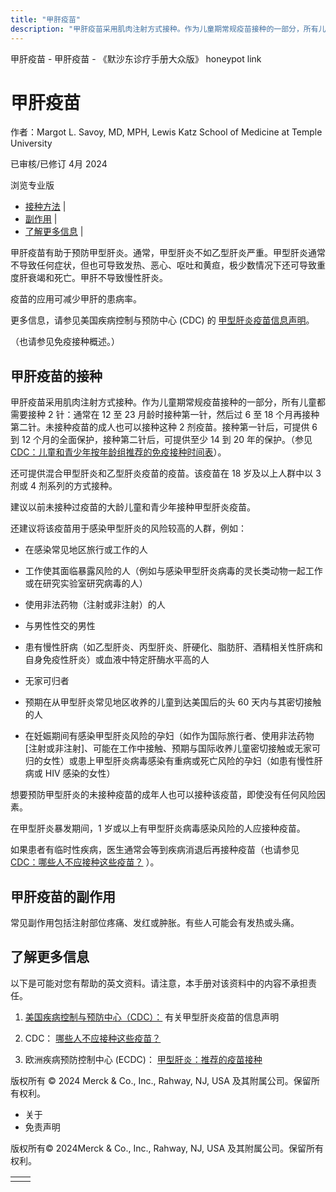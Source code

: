 ```yaml
---
title: "甲肝疫苗"
description: "甲肝疫苗采用肌肉注射方式接种。作为儿童期常规疫苗接种的一部分，所有儿童都需要接种 2 针：通常在 12 至 23 月龄时接种第一针，然后过 6 至 18 个月再接种第二针。未接种疫苗的成人也可以接种这种 2 剂疫苗。接种第一针后，可提供 6 到 12 个月的全面保护，接种第二针后，可提供至少 14 到 20 年的保护。（参见 [CDC：儿童和青少年按年龄组推荐的免疫接种时间表](https://www.cdc.gov/vaccines/schedules/hcp/imz/child-adolescent.html)）。"
---
```


﻿甲肝疫苗 \- 甲肝疫苗 \- 《默沙东诊疗手册大众版》 honeypot link

# 甲肝疫苗

作者：Margot L. Savoy, MD, MPH, Lewis Katz School of Medicine at Temple University

已审核/已修订 4月 2024

浏览专业版

- [接种方法](#接种方法_v16233865_zh) \|
- [副作用](#副作用_v93142968_zh) \|
- [了解更多信息](#了解更多信息_v44322722_zh) \|

甲肝疫苗有助于预防甲型肝炎。通常，甲型肝炎不如乙型肝炎严重。甲型肝炎通常不导致任何症状，但也可导致发热、恶心、呕吐和黄疸，极少数情况下还可导致重度肝衰竭和死亡。甲肝不导致慢性肝炎。

疫苗的应用可减少甲肝的患病率。

更多信息，请参见美国疾病控制与预防中心 (CDC) 的 [甲型肝炎疫苗信息声明](http://www.cdc.gov/vaccines/hcp/vis/vis-statements/hep-a.html)。

（也请参见免疫接种概述。）

## 甲肝疫苗的接种

甲肝疫苗采用肌肉注射方式接种。作为儿童期常规疫苗接种的一部分，所有儿童都需要接种 2 针：通常在 12 至 23 月龄时接种第一针，然后过 6 至 18 个月再接种第二针。未接种疫苗的成人也可以接种这种 2 剂疫苗。接种第一针后，可提供 6 到 12 个月的全面保护，接种第二针后，可提供至少 14 到 20 年的保护。（参见 [CDC：儿童和青少年按年龄组推荐的免疫接种时间表](https://www.cdc.gov/vaccines/schedules/hcp/imz/child-adolescent.html)）。

还可提供混合甲型肝炎和乙型肝炎疫苗的疫苗。该疫苗在 18 岁及以上人群中以 3 剂或 4 剂系列的方式接种。

建议以前未接种过疫苗的大龄儿童和青少年接种甲型肝炎疫苗。

还建议将该疫苗用于感染甲型肝炎的风险较高的人群，例如：

- 在感染常见地区旅行或工作的人

- 工作使其面临暴露风险的人（例如与感染甲型肝炎病毒的灵长类动物一起工作或在研究实验室研究病毒的人）

- 使用非法药物（注射或非注射）的人

- 与男性性交的男性

- 患有慢性肝病（如乙型肝炎、丙型肝炎、肝硬化、脂肪肝、酒精相关性肝病和自身免疫性肝炎）或血液中特定肝酶水平高的人

- 无家可归者

- 预期在从甲型肝炎常见地区收养的儿童到达美国后的头 60 天内与其密切接触的人

- 在妊娠期间有感染甲型肝炎风险的孕妇（如作为国际旅行者、使用非法药物 \[注射或非注射\]、可能在工作中接触、预期与国际收养儿童密切接触或无家可归的女性）或患上甲型肝炎病毒感染有重病或死亡风险的孕妇（如患有慢性肝病或 HIV 感染的女性）


想要预防甲型肝炎的未接种疫苗的成年人也可以接种该疫苗，即使没有任何风险因素。

在甲型肝炎暴发期间，1 岁或以上有甲型肝炎病毒感染风险的人应接种疫苗。

如果患者有临时性疾病，医生通常会等到疾病消退后再接种疫苗（也请参见 ‭ [‬CDC：哪些人不应接种这些疫苗？](https://www.cdc.gov/vaccines/vpd/should-not-vacc.html#tdap) ‬）。

## 甲肝疫苗的副作用

常见副作用包括注射部位疼痛、发红或肿胀。有些人可能会有发热或头痛。

## 了解更多信息

以下是可能对您有帮助的英文资料。请注意，本手册对该资料中的内容不承担责任。

1. [美国疾病控制与预防中心（CDC）：](http://www.cdc.gov/vaccines/hcp/vis/vis-statements/hep-a.html) 有关甲型肝炎疫苗的信息声明

2. CDC： [哪些人不应接种这些疫苗？](https://www.cdc.gov/vaccines/vpd/should-not-vacc.html#tdap)

3. 欧洲疾病预防控制中心 (ECDC)： [甲型肝炎：推荐的疫苗接种](https://vaccine-schedule.ecdc.europa.eu/Scheduler/ByDisease?SelectedDiseaseId=16&SelectedCountryIdByDisease=-1)




版权所有 © 2024
Merck & Co., Inc., Rahway, NJ, USA 及其附属公司。保留所有权利。

- 关于
- 免责声明

版权所有© 2024Merck & Co., Inc., Rahway, NJ, USA 及其附属公司。保留所有权利。

|     |     |
| --- | --- |
|  |  |